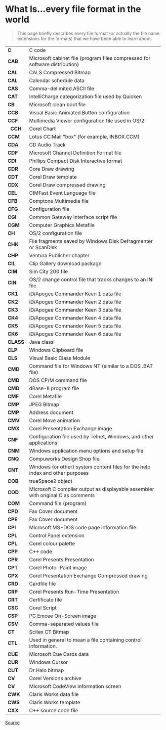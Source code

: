 # What Is...every file format in the world

> This page briefly describes every file format (or actually the file name extensions for the formats) that we have been able to learn about.

<table><tbody><tr><td><b><span size="-1">C</span></b></td><td><span size="-1">C code</span></td></tr><tr><td><b><span size="-1" face="Arial, Helvetica, sans-serif">CAB</span></b></td><td><span size="-1" face="Arial, Helvetica, sans-serif">Microsoft cabinet file (program files compressed for software distribution)</span></td></tr><tr><td><b><span size="-1" face="Arial, Helvetica, sans-serif">CAL</span></b></td><td><span size="-1" face="Arial, Helvetica, sans-serif">CALS Compressed Bitmap</span></td></tr><tr><td><b><span size="-1" face="Arial, Helvetica, sans-serif">CAL</span></b></td><td><span size="-1" face="Arial, Helvetica, sans-serif">Calendar schedule data</span></td></tr><tr><td><b><span size="-1" face="Arial, Helvetica, sans-serif">CAS</span></b></td><td><span size="-1" face="Arial, Helvetica, sans-serif">Comma-delimited ASCII file</span></td></tr><tr><td><b><span size="-1" face="Arial, Helvetica, sans-serif">CAT</span></b></td><td><span size="-1" face="Arial, Helvetica, sans-serif">IntelliCharge categorization file used by Quicken</span></td></tr><tr><td><b><span size="-1" face="Arial, Helvetica, sans-serif">CB</span></b></td><td><span size="-1" face="Arial, Helvetica, sans-serif">Microsoft clean boot file</span></td></tr><tr><td><b><span size="-1" face="Arial, Helvetica, sans-serif">CCB</span></b></td><td><span size="-1" face="Arial, Helvetica, sans-serif">Visual Basic Animated Button configuration</span></td></tr><tr><td><b><span size="-1" face="Arial, Helvetica, sans-serif">CCF</span></b></td><td><span size="-1" face="Arial, Helvetica, sans-serif">Multimedia Viewer configuration file used in OS/2</span></td></tr><tr><td><center><span face="Arial, Helvetica, sans-serif"><b><span size="-1">CCH</span></b></span></center></td><td><span size="-1" face="Arial, Helvetica, sans-serif">Corel Chart</span></td></tr><tr><td><b><span size="-1" face="Arial, Helvetica, sans-serif">CCM</span></b></td><td><span size="-1" face="Arial, Helvetica, sans-serif">Lotus CC:Mail "box" (for example, INBOX.CCM)</span></td></tr><tr><td><b><span size="-1" face="Arial, Helvetica, sans-serif">CDA</span></b></td><td><span size="-1" face="Arial, Helvetica, sans-serif">CD Audio Track</span></td></tr><tr><td><b><span size="-1" face="Arial, Helvetica, sans-serif">CDF</span></b></td><td><span size="-1" face="Arial, Helvetica, sans-serif">Microsoft Channel Definition Format file</span></td></tr><tr><td><b><span size="-1" face="Arial, Helvetica, sans-serif">CDI</span></b></td><td><span size="-1" face="Arial, Helvetica, sans-serif">Phillips Compact Disk Interactive format</span></td></tr><tr><td><b><span size="-1" face="Arial, Helvetica, sans-serif">CDR</span></b></td><td><span size="-1" face="Arial, Helvetica, sans-serif">Core Draw drawing</span></td></tr><tr><td><b><span size="-1" face="Arial, Helvetica, sans-serif">CDT</span></b></td><td><span size="-1" face="Arial, Helvetica, sans-serif">Corel Draw template</span></td></tr><tr><td><b><span size="-1" face="Arial, Helvetica, sans-serif">CDX</span></b></td><td><span size="-1" face="Arial, Helvetica, sans-serif">Corel Draw compressed drawing</span></td></tr><tr><td><b><span size="-1" face="Arial, Helvetica, sans-serif">CEL</span></b></td><td><span size="-1" face="Arial, Helvetica, sans-serif">CIMFast Event Language file</span></td></tr><tr><td><b><span size="-1" face="Arial, Helvetica, sans-serif">CFB</span></b></td><td><span size="-1" face="Arial, Helvetica, sans-serif">Comptons Multimedia file</span></td></tr><tr><td><b><span size="-1" face="Arial, Helvetica, sans-serif">CFG</span></b></td><td><span size="-1" face="Arial, Helvetica, sans-serif">Configuration file</span></td></tr><tr><td><b><span size="-1" face="Arial, Helvetica, sans-serif">CGI</span></b></td><td><span size="-1" face="Arial, Helvetica, sans-serif">Common Gateway Interface script file</span></td></tr><tr><td><b><span size="-1" face="Arial, Helvetica, sans-serif">CGM</span></b></td><td><span size="-1" face="Arial, Helvetica, sans-serif">Computer Graphics Metafile</span></td></tr><tr><td><b><span size="-1" face="Arial, Helvetica, sans-serif">CH</span></b></td><td><span size="-1" face="Arial, Helvetica, sans-serif">OS/2 configuration file</span></td></tr><tr><td><b><span size="-1" face="Arial, Helvetica, sans-serif">CHK</span></b></td><td><span size="-1" face="Arial, Helvetica, sans-serif">File fragments saved by Windows Disk Defragmenter or ScanDisk</span></td></tr><tr><td><b><span size="-1" face="Arial, Helvetica, sans-serif">CHP</span></b></td><td><span size="-1" face="Arial, Helvetica, sans-serif">Ventura Publisher chapter</span></td></tr><tr><td><b><span size="-1" face="Arial, Helvetica, sans-serif">CIL</span></b></td><td><span size="-1" face="Arial, Helvetica, sans-serif">Clip Gallery download package</span></td></tr><tr><td><b><span size="-1" face="Arial, Helvetica, sans-serif">CIM</span></b></td><td><span size="-1" face="Arial, Helvetica, sans-serif">Sim City 200 file</span></td></tr><tr><td><b><span size="-1" face="Arial, Helvetica, sans-serif">CIN</span></b></td><td><span size="-1" face="Arial, Helvetica, sans-serif">OS/2 change control file that tracks changes to an INI file</span></td></tr><tr><td><b><span size="-1" face="Arial, Helvetica, sans-serif">CK1</span></b></td><td><span size="-1" face="Arial, Helvetica, sans-serif">iD/Apogee Commander Keen 1 data file</span></td></tr><tr><td><b><span size="-1" face="Arial, Helvetica, sans-serif">CK2</span></b></td><td><span size="-1" face="Arial, Helvetica, sans-serif">iD/Apogee Commander Keen 2 data file</span></td></tr><tr><td><b><span size="-1" face="Arial, Helvetica, sans-serif">CK3</span></b></td><td><span size="-1" face="Arial, Helvetica, sans-serif">iD/Apogee Commander Keen 3 data file</span></td></tr><tr><td><b><span size="-1" face="Arial, Helvetica, sans-serif">CK4</span></b></td><td><span size="-1" face="Arial, Helvetica, sans-serif">iD/Apogee Commander Keen 4 data file</span></td></tr><tr><td><b><span size="-1" face="Arial, Helvetica, sans-serif">CK5</span></b></td><td><span size="-1" face="Arial, Helvetica, sans-serif">iD/Apogee Commander Keen 5 data file</span></td></tr><tr><td><b><span size="-1" face="Arial, Helvetica, sans-serif">CK6</span></b></td><td><span size="-1" face="Arial, Helvetica, sans-serif">iD/Apogee Commander Keen 6 data file</span></td></tr><tr><td><b><span size="-1" face="Arial, Helvetica, sans-serif">CLASS</span></b></td><td><span size="-1" face="Arial, Helvetica, sans-serif">Java class</span></td></tr><tr><td><b><span size="-1" face="Arial, Helvetica, sans-serif">CLP</span></b></td><td><span size="-1" face="Arial, Helvetica, sans-serif">Windows Clipboard file</span></td></tr><tr><td><b><span size="-1" face="Arial, Helvetica, sans-serif">CLS</span></b></td><td><span size="-1" face="Arial, Helvetica, sans-serif">Visual Basic Class Module</span></td></tr><tr><td><b><span size="-1" face="Arial, Helvetica, sans-serif">CMD</span></b></td><td><span size="-1" face="Arial, Helvetica, sans-serif">Command file for Windows NT (similar to a DOS .BAT file)</span></td></tr><tr><td><b><span size="-1" face="Arial, Helvetica, sans-serif">CMD</span></b></td><td><span size="-1" face="Arial, Helvetica, sans-serif">DOS CP/M command file</span></td></tr><tr><td><b><span size="-1" face="Arial, Helvetica, sans-serif">CMD</span></b></td><td><span size="-1" face="Arial, Helvetica, sans-serif">dBase-II program file</span></td></tr><tr><td><b><span size="-1" face="Arial, Helvetica, sans-serif">CMF</span></b></td><td><span size="-1" face="Arial, Helvetica, sans-serif">Corel Metafile</span></td></tr><tr><td><b><span size="-1" face="Arial, Helvetica, sans-serif">CMP</span></b></td><td><span size="-1" face="Arial, Helvetica, sans-serif">JPEG Bitmap</span></td></tr><tr><td><b><span size="-1" face="Arial, Helvetica, sans-serif">CMP</span></b></td><td><span size="-1" face="Arial, Helvetica, sans-serif">Address document</span></td></tr><tr><td><b><span size="-1" face="Arial, Helvetica, sans-serif">CMV</span></b></td><td><span size="-1" face="Arial, Helvetica, sans-serif">Corel Move animation</span></td></tr><tr><td><b><span size="-1" face="Arial, Helvetica, sans-serif">CMX</span></b></td><td><span size="-1" face="Arial, Helvetica, sans-serif">Corel Presentation Exchange image</span></td></tr><tr><td><b><span size="-1" face="Arial, Helvetica, sans-serif">CNF</span></b></td><td><span size="-1" face="Arial, Helvetica, sans-serif">Configuration file used by Telnet, Windows, and other applications</span></td></tr><tr><td><b><span size="-1" face="Arial, Helvetica, sans-serif">CNM</span></b></td><td><span size="-1" face="Arial, Helvetica, sans-serif">Windows application menu options and setup file</span></td></tr><tr><td><b><span size="-1" face="Arial, Helvetica, sans-serif">CNQ</span></b></td><td><span size="-1" face="Arial, Helvetica, sans-serif">Compuworks Design Shop file</span></td></tr><tr><td><b><span size="-1" face="Arial, Helvetica, sans-serif">CNT</span></b></td><td><span size="-1" face="Arial, Helvetica, sans-serif">Windows (or other) system content files for the help index and other purposes</span></td></tr><tr><td><b><span size="-1" face="Arial, Helvetica, sans-serif">COB</span></b></td><td><span size="-1" face="Arial, Helvetica, sans-serif">trueSpace2 object</span></td></tr><tr><td><b><span size="-1" face="Arial, Helvetica, sans-serif">COD</span></b></td><td><span size="-1" face="Arial, Helvetica, sans-serif">Microsoft C compiler output as displayable assembler with original C as comments</span></td></tr><tr><td><b><span size="-1" face="Arial, Helvetica, sans-serif">COM</span></b></td><td><span size="-1" face="Arial, Helvetica, sans-serif">Command file (program)</span></td></tr><tr><td><b><span size="-1" face="Arial, Helvetica, sans-serif">CPD</span></b></td><td><span size="-1" face="Arial, Helvetica, sans-serif">Fax Cover document</span></td></tr><tr><td><b><span size="-1" face="Arial, Helvetica, sans-serif">CPE</span></b></td><td><span size="-1" face="Arial, Helvetica, sans-serif">Fax Cover document</span></td></tr><tr><td><b><span size="-1" face="Arial, Helvetica, sans-serif">CPI</span></b></td><td><span size="-1" face="Arial, Helvetica, sans-serif">Microsoft MS-DOS code page information file</span></td></tr><tr><td><b><span size="-1" face="Arial, Helvetica, sans-serif">CPL</span></b></td><td><span size="-1" face="Arial, Helvetica, sans-serif">Control Panel extension</span></td></tr><tr><td><b><span size="-1" face="Arial, Helvetica, sans-serif">CPL</span></b></td><td><span size="-1" face="Arial, Helvetica, sans-serif">Corel colour palette</span></td></tr><tr><td><b><span size="-1" face="Arial, Helvetica, sans-serif">CPP</span></b></td><td><span size="-1" face="Arial, Helvetica, sans-serif">C++ code</span></td></tr><tr><td><b><span size="-1" face="Arial, Helvetica, sans-serif">CPR</span></b></td><td><span size="-1" face="Arial, Helvetica, sans-serif">Corel Presents Presentation</span></td></tr><tr><td><b><span size="-1" face="Arial, Helvetica, sans-serif">CPT</span></b></td><td><span size="-1" face="Arial, Helvetica, sans-serif">Corel Photo-Paint image</span></td></tr><tr><td><b><span size="-1" face="Arial, Helvetica, sans-serif">CPX</span></b></td><td><span size="-1" face="Arial, Helvetica, sans-serif">Corel Presentation Exchange Compressed drawing</span></td></tr><tr><td><b><span size="-1" face="Arial, Helvetica, sans-serif">CRD</span></b></td><td><span size="-1" face="Arial, Helvetica, sans-serif">Cardfile file</span></td></tr><tr><td><b><span size="-1" face="Arial, Helvetica, sans-serif">CRP</span></b></td><td><span size="-1" face="Arial, Helvetica, sans-serif">Corel Presents Run-Time Presentation</span></td></tr><tr><td><b><span size="-1" face="Arial, Helvetica, sans-serif">CRT</span></b></td><td><span size="-1" face="Arial, Helvetica, sans-serif">Certificate file</span></td></tr><tr><td><b><span size="-1" face="Arial, Helvetica, sans-serif">CSC</span></b></td><td><span size="-1" face="Arial, Helvetica, sans-serif">Corel Script</span></td></tr><tr><td><b><span size="-1" face="Arial, Helvetica, sans-serif">CSP</span></b></td><td><span size="-1" face="Arial, Helvetica, sans-serif">PC Emcee On-Screen image</span></td></tr><tr><td><b><span size="-1" face="Arial, Helvetica, sans-serif">CSV</span></b></td><td><span size="-1" face="Arial, Helvetica, sans-serif">Comma-separated values file</span></td></tr><tr><td><b><span size="-1" face="Arial, Helvetica, sans-serif">CT</span></b></td><td><span size="-1" face="Arial, Helvetica, sans-serif">Scitex CT Bitmap</span></td></tr><tr><td><b><span size="-1" face="Arial, Helvetica, sans-serif">CTL</span></b></td><td><span size="-1" face="Arial, Helvetica, sans-serif">Used in general to mean a file containing control information.&nbsp;</span></td></tr><tr><td><b><span size="-1" face="Arial, Helvetica, sans-serif">CUE</span></b></td><td><span size="-1" face="Arial, Helvetica, sans-serif">Microsoft Cue Cards data</span></td></tr><tr><td><b><span size="-1" face="Arial, Helvetica, sans-serif">CUR</span></b></td><td><span size="-1" face="Arial, Helvetica, sans-serif">Windows Cursor</span></td></tr><tr><td><b><span size="-1" face="Arial, Helvetica, sans-serif">CUT</span></b></td><td><span size="-1" face="Arial, Helvetica, sans-serif">Dr Halo bitmap</span></td></tr><tr><td><b><span size="-1" face="Arial, Helvetica, sans-serif">CV</span></b></td><td><span size="-1" face="Arial, Helvetica, sans-serif">Corel Versions archive</span></td></tr><tr><td><b><span size="-1" face="Arial, Helvetica, sans-serif">CV</span></b></td><td><span size="-1" face="Arial, Helvetica, sans-serif">Microsoft CodeView information screen</span></td></tr><tr><td><b><span size="-1" face="Arial, Helvetica, sans-serif">CWK</span></b></td><td><span size="-1" face="Arial, Helvetica, sans-serif">Claris Works data file</span></td></tr><tr><td><b><span size="-1" face="Arial, Helvetica, sans-serif">CWS</span></b></td><td><span size="-1" face="Arial, Helvetica, sans-serif">Claris Works template</span></td></tr><tr><td><b><span size="-1" face="Arial, Helvetica, sans-serif">CXX</span></b></td><td><span size="-1" face="Arial, Helvetica, sans-serif">C++ source code file</span></td></tr></tbody></table>


[Source](http://www.ace.net.nz/tech/TechFileFormat.html)